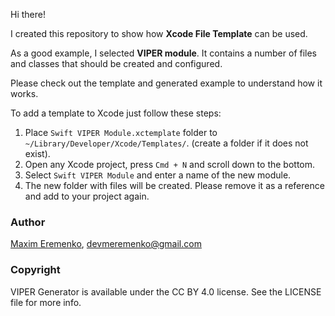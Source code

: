 Hi there!

I created this repository to show how **Xcode File Template** can be used.

As a good example, I selected **VIPER module**. It contains a number of files and classes that should be created and configured. 

Please check out the template and generated example to understand how it works.

To add a template to Xcode just follow these steps:

1. Place `Swift VIPER Module.xctemplate` folder to `~/Library/Developer/Xcode/Templates/`. (create a folder if it does not exist).
2. Open any Xcode project, press `Cmd + N` and scroll down to the bottom.
3. Select `Swift VIPER Module` and enter a name of the new module.
4. The new folder with files will be created. Please remove it as a reference and add to your project again. 

### Author

[Maxim Eremenko](https://www.linkedin.com/in/maxim-eremenko/), devmeremenko@gmail.com

### Copyright

VIPER Generator is available under the CC BY 4.0 license. See the LICENSE file for more info.
